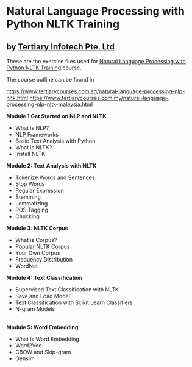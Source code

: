 # Natural Language Processing with Python NLTK Training
## by [Tertiary Infotech Pte. Ltd](https://www.tertiarycourses.com.sg/)

These are the exercise files used for [Natural Language Processing with Python NLTK Training](https://www.tertiarycourses.com.sg/natural-language-processing-nlp-nltk.html) course. 

The course outline can be found in 

https://www.tertiarycourses.com.sg/natural-language-processing-nlp-nltk.html
https://www.tertiarycourses.com.my/natural-language-processing-nlp-nltk-malaysia.html

<p><strong>Module 1 Get Started on NLP and NLTK</strong></p>
<ul>
<li>What is NLP?</li>
<li>NLP Frameworks</li>
<li>Basic Text Analysis with Python</li>
<li>What is NLTK?</li>
<li>Install NLTK&nbsp;</li>
</ul>
<p><strong>Module 2: Text Analysis with NLTK</strong></p>
<ul>
<li>Tokenize Words and Sentences</li>
<li>Stop Words</li>
<li>Regular Expression</li>
<li>Stemming</li>
<li>Lemmatizing</li>
<li>POS Tagging</li>
<li>Chucking</li>
</ul>
<p><strong>Module 3: NLTK Corpus</strong></p>
<ul>
<li>What is Corpus?</li>
<li>Popular NLTK Corpus</li>
<li>Your Own Corpus</li>
<li>Frequency Distribution</li>
<li>WordNet</li>
</ul>
<p><strong>Module 4: Text Classification</strong></p>
<ul>
<li>Supervised Text Classification with NLTK</li>
<li>Save and Load Model</li>
<li>Text Classification with Scikit Learn Classifiers</li>
<li>N-gram Models</li>
</ul>
<p><br /><strong>Module 5: Word Embedding</strong></p>
<ul>
<li>What is Word Embedding</li>
<li>Word2Vec</li>
<li>CBOW and Skip-gram</li>
<li>Gensim</li>
</ul>
